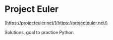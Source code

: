 # Project Euler
[https://projecteuler.net/](https://projecteuler.net/)

Solutions, goal to practice Python


